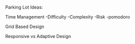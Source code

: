 Parking Lot Ideas:


Time Management
-Difficulty
-Complexity
-Risk
-pomodoro

Grid Based Design

Responsive vs Adaptive Design
